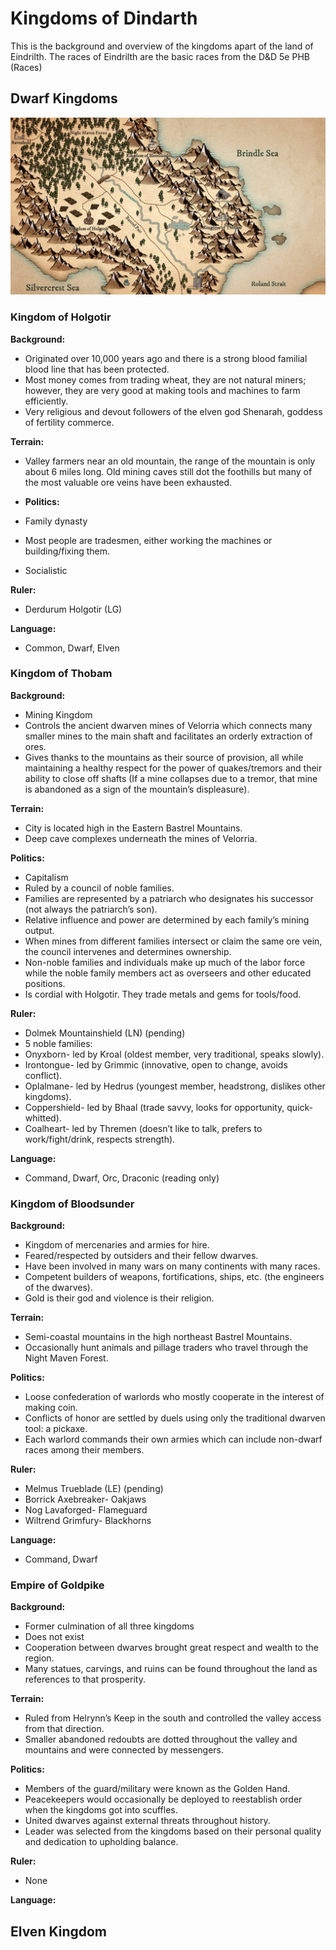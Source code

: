 # Kingdoms of Dindarth
This is the background and overview of the kingdoms apart of the land of Eindrilth. The races of Eindrilth are the basic races from the D&D 5e PHB (Races)

## Dwarf Kingdoms

![alt text](https://github.com/garretthaima/kingdom-of-dindarth/blob/83a4bf256a1eb6cac52ec6609065ec0f416b08af/world-info/images/Bastrel%20Valley.jpg?raw=true)

### Kingdom of Holgotir

**Background:**
- Originated over 10,000 years ago and there is a strong blood familial blood line that has been protected. 
- Most money comes from trading wheat, they are not natural miners; however, they are very good at making tools and machines to farm efficiently.
- Very religious and devout followers of the elven god Shenarah, goddess of fertility commerce.

**Terrain:**
- Valley farmers near an old mountain, the range of the mountain is only about 6 miles long. Old mining caves still dot the foothills but many of the most valuable ore veins have been exhausted.

- **Politics:**
- Family dynasty
- Most people are tradesmen, either working the machines or building/fixing them. 
- Socialistic 

**Ruler:**
- Derdurum Holgotir (LG)

**Language:**
- Common, Dwarf, Elven

### Kingdom of Thobam

**Background:**
- Mining Kingdom
-	Controls the ancient dwarven mines of Velorria which connects many smaller mines to the main shaft and facilitates an orderly extraction of ores.
-	Gives thanks to the mountains as their source of provision, all while maintaining a healthy respect for the power of quakes/tremors and their ability to close off shafts (If a mine collapses due to a tremor, that mine is abandoned as a sign of the mountain’s displeasure).

**Terrain:**
-	City is located high in the Eastern Bastrel Mountains.
-	Deep cave complexes underneath the mines of Velorria.

**Politics:**
- Capitalism
- Ruled by a council of noble families.
- Families are represented by a patriarch who designates his successor (not always the patriarch’s son).
- Relative influence and power are determined by each family’s mining output.
- When mines from different families intersect or claim the same ore vein, the council intervenes and determines ownership.
- Non-noble families and individuals make up much of the labor force while the noble family members act as overseers and other educated positions.
- Is cordial with Holgotir. They trade metals and gems for tools/food.

**Ruler:**
- Dolmek Mountainshield (LN) (pending)
- 5 noble families:
- Onyxborn- led by Kroal (oldest member, very traditional, speaks slowly).
- Irontongue- led by Grimmic (innovative, open to change, avoids conflict).
- Oplalmane- led by Hedrus (youngest member, headstrong, dislikes other kingdoms).
- Coppershield- led by Bhaal (trade savvy, looks for opportunity, quick-whitted).
- Coalheart- led by Thremen (doesn’t like to talk, prefers to work/fight/drink, respects strength).

**Language:**
- Command, Dwarf, Orc, Draconic (reading only)

### Kingdom of Bloodsunder

**Background:**
- Kingdom of mercenaries and armies for hire.
-	Feared/respected by outsiders and their fellow dwarves.
-	Have been involved in many wars on many continents with many races.
-	Competent builders of weapons, fortifications, ships, etc. (the engineers of the dwarves).
-	Gold is their god and violence is their religion.

**Terrain:**
- Semi-coastal mountains in the high northeast Bastrel Mountains.
-	Occasionally hunt animals and pillage traders who travel through the Night Maven Forest.

**Politics:**
- Loose confederation of warlords who mostly cooperate in the interest of making coin.
-	Conflicts of honor are settled by duels using only the traditional dwarven tool: a pickaxe.
-	Each warlord commands their own armies which can include non-dwarf races among their members.

**Ruler:**
- Melmus Trueblade (LE) (pending)
- Borrick Axebreaker- Oakjaws
- Nog Lavaforged- Flameguard
- Wiltrend Grimfury- Blackhorns

**Language:**
- Command, Dwarf

### Empire of Goldpike

**Background:**
- Former culmination of all three kingdoms
- Does not exist
-	Cooperation between dwarves brought great respect and wealth to the region.
-	Many statues, carvings, and ruins can be found throughout the land as references to that prosperity.

**Terrain:**
-	Ruled from Helrynn’s Keep in the south and controlled the valley access from that direction.
-	Smaller abandoned redoubts are dotted throughout the valley and mountains and were connected by messengers.

**Politics:**
-	Members of the guard/military were known as the Golden Hand.
-	Peacekeepers would occasionally be deployed to reestablish order when the kingdoms got into scuffles.
-	United dwarves against external threats throughout history.
-	Leader was selected from the kingdoms based on their personal quality and dedication to upholding balance.

**Ruler:**
- None

**Language:**

## Elven Kingdom
